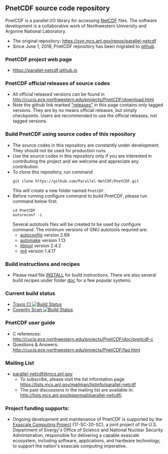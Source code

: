 ## PnetCDF source code repository

PnetCDF is a parallel I/O library for accessing
[NetCDF](http://www.unidata.ucar.edu/software/netcdf) files. The software
development is a collaborative work of Northwestern University and Argonne
National Laboratory.

* The original repository: https://svn.mcs.anl.gov/repos/parallel-netcdf
* Since June 1, 2018, PnetCDF repository has been migrated to
  [github](https://github.com/Parallel-NetCDF/PnetCDF).

### PnetCDF project web page
* https://parallel-netcdf.github.io

### PnetCDF official releases of source codes
* All official released versions can be found in
  http://cucis.ece.northwestern.edu/projects/PnetCDF/download.html
* Note the github link marked
  ["releases"](https://github.com/Parallel-NetCDF/PnetCDF/releases) in this
  page contains only tagged versions. They are by no means official releases,
  but simply checkpoints. Users are recommended to use the official releases,
  not tagged versions.

### Build PnetCDF using source codes of this repository
* The source codes in this repository are constantly under development. They
  should not be used for production runs.
* Use the source codes in this repository only if you are interested in
  contributing the project and we welcome and appreciate any contribution.
* To clone this repository, run command
  ```
  git clone https://github.com/Parallel-NetCDF/PnetCDF.git
  ```
  This will create a new folder named `PnetCDF`.
* Before running configure command to build PnetCDF, please run command below first.
  ```
  cd PnetCDF
  autoreconf -i
  ```
  Several autotools files will be created to be used by configure command.
  The minimum versions of GNU autotools required are:
  + [autoconfig](https://www.gnu.org/software/autoconf/autoconf.html) version 2.69
  + [automake](https://www.gnu.org/software/automake) version 1.13
  + [libtool](https://www.gnu.org/software/libtool) version 2.4.2
  + [m4](https://www.gnu.org/software/m4/m4.html) version 1.4.17

### Build instructions and recipes
* Please read file
  [INSTALL](https://github.com/Parallel-NetCDF/PnetCDF/blob/master/INSTALL) for
  build instructions. There are also several build recipes under folder
  [doc](https://github.com/Parallel-NetCDF/PnetCDF/tree/master/doc) for a few
  popular systems.

### Current build status
* [Travis CI ![Build Status](https://travis-ci.org/Parallel-NetCDF/PnetCDF.svg?branch=master)](https://travis-ci.org/Parallel-NetCDF/PnetCDF)
* [Coverity Scan ![Build Status](https://scan.coverity.com/projects/15801/badge.svg)](https://scan.coverity.com/projects/parallel-netcdf-pnetcdf)

### PnetCDF user guide
* C references: http://cucis.ece.northwestern.edu/projects/PnetCDF/doc/pnetcdf-c
* Questions & Answers: http://cucis.ece.northwestern.edu/projects/PnetCDF/faq.html

### Mailing List
* parallel-netcdf@mcs.anl.gov
  + To subscribe, please visit the list information page
    https://lists.mcs.anl.gov/mailman/listinfo/parallel-netcdf
  + The past discussions in the mailing list are available in:
    http://lists.mcs.anl.gov/pipermail/parallel-netcdf/.

### Project funding supports:
* Ongoing development and maintenance of PnetCDF is supported by the [Exascale
  Computing Project](https://www.exascaleproject.org) (17-SC-20-SC), a joint
  project of the U.S. Department of Energy's Office of Science and National
  Nuclear Security Administration, responsible for delivering a capable
  exascale ecosystem, including software, applications, and hardware
  technology, to support the nation's exascale computing imperative.


